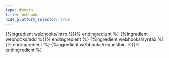 ```yaml
---
type: domain
title: Webhooks
hide_platform_selector: true
---
```


{%ingredient webhooks/intro %}{% endingredient %}
{%ingredient webhooks/add %}{% endingredient %}
{%ingredient webhooks/syntax %}{% endingredient %}
{%ingredient webhooks/requestbin %}{% endingredient %}
